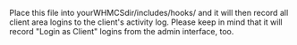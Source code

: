 Place this file into yourWHMCSdir/includes/hooks/ and it will then record all client area logins to the client's activity log. Please keep in mind that it will record "Login as Client" logins from the admin interface, too.
